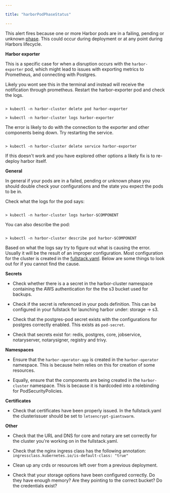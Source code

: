 ```yaml
---

title: "harborPodPhaseStatus"

---
```


This alert fires because one or more Harbor pods are in a failing, pending or unknown [phase](https://kubernetes.io/docs/concepts/workloads/pods/pod-lifecycle/). This could occur during deployment or at any point during Harbors lifecycle. 


**Harbor exporter**

This is a specific case for when a disruption occurs with the `harbor-exporter` pod, which might lead to issues with exporting metrics to Prometheus, and connecting with Postgres.

Likely you wont see this in the terminal and instead will receive the notification through prometheus. Restart the harbor-exporter pod and check the logs.

```

> kubectl -n harbor-cluster delete pod harbor-exporter

> kubectl -n harbor-cluster logs harbor-exporter

```

The error is likely to do with the connection to the exporter and other components being down. Try restarting the service. 

```

> kubectl -n harbor-cluster delete service harbor-exporter

```

If this doesn't work and you have explored other options a likely fix is to re-deploy harbor itself.

**General**

In general if your pods are in a failed, pending or unknown phase you should double check your configurations and the state you expect the pods to be in.

Check what the logs for the pod says:

```

> kubectl -n harbor-cluster logs harbor-$COMPONENT

```

You can also describe the pod:

```

> kubectl -n harbor-cluster describe pod harbor-$COMPONENT

```

Based on what the logs say try to figure out what is causing the error. Usually it will be the result of an improper configuration. Most configuration for the cluster is created in the [fullstack.yaml](https://github.com/goharbor/harbor-operator/blob/master/manifests/samples/full_stack.yaml). Below are some things to look out for if you cannot find the cause.

**Secrets**

- Check whether there is a a secret in the harbor-cluster namespace containing the AWS authentication for the the s3 bucket used for backups.

- Check if the secret is referenced in your pods definition. This can be configured in your fullstack for launching harbor under: storage -> s3.

- Check that the postgres-pod secret exists with the configurations for postgres correctly enabled. This exists as `pod-secret`.

- Check that secrets exist for: redis, postgres, core, jobservice, notaryserver, notarysigner, registry and trivy.


**Namespaces**

- Ensure that the `harbor-operator-app` is created in the `harbor-operator` namespace. This is because helm relies on this for creation of some resources.

- Equally, ensure that the components are being created in the `harbor-cluster` namespace. This is because it is hardcoded into a rolebinding for PodSecurityPolicies.

**Certificates**

- Check that certificates have been properly issued. In the fullstack.yaml the clusterissuer should be set to `letsencrypt-giantswarm`.

**Other**

- Check that the URL and DNS for core and notary are set correctly for the cluster you're working on in the fullstack.yaml.

- Check that the nginx ingress class has the following annotation:
  `ingressclass.kubernetes.io/is-default-class: "true"`

- Clean up any crds or resources left over from a previous deployment.

- Check that your storage options have been configured correctly. Do they have enough memory? Are they pointing to the correct bucket? Do the credentials exist?
